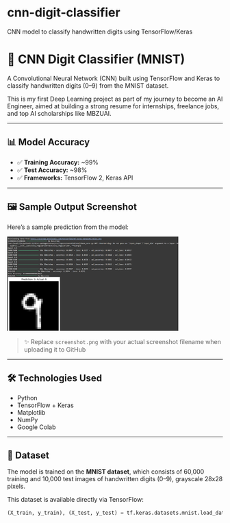 # cnn-digit-classifier
CNN model to classify handwritten digits using TensorFlow/Keras
# 🧠 CNN Digit Classifier (MNIST)

A Convolutional Neural Network (CNN) built using TensorFlow and Keras to classify handwritten digits (0–9) from the MNIST dataset.

This is my first Deep Learning project as part of my journey to become an AI Engineer, aimed at building a strong resume for internships, freelance jobs, and top AI scholarships like MBZUAI.

---

## 📊 Model Accuracy

- ✅ **Training Accuracy:** ~99%
- ✅ **Test Accuracy:** ~98%
- ✅ **Frameworks:** TensorFlow 2, Keras API

---

## 🖼 Sample Output Screenshot

Here’s a sample prediction from the model:

<img src="screenshot.png" alt="Sample Prediction Output" width="400"/>

> ✨ Replace `screenshot.png` with your actual screenshot filename when uploading it to GitHub

---

## 🛠 Technologies Used

- Python
- TensorFlow + Keras
- Matplotlib
- NumPy
- Google Colab

---

## 📁 Dataset

The model is trained on the **MNIST dataset**, which consists of 60,000 training and 10,000 test images of handwritten digits (0–9), grayscale 28x28 pixels.

This dataset is available directly via TensorFlow:

```python
(X_train, y_train), (X_test, y_test) = tf.keras.datasets.mnist.load_data()

